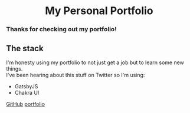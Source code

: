 <h1 align="center">
  My Personal Portfolio
</h1>
<h3>Thanks for checking out my portfolio!</h3>

## The stack
I'm honesty using my portfolio to not just get a job but to learn some new things.<br>
I've been hearing about this stuff on Twitter so I'm using:
<ul>
  <li>GatsbyJS</li>
  <li>Chakra UI </li>
</ul>


[GitHub](http://github.com)
[portfolio](https://donovangomez.dev/)